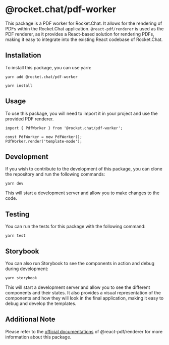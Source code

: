 # @rocket.chat/pdf-worker

This package is a PDF worker for Rocket.Chat. It allows for the rendering of PDFs within the Rocket.Chat application. `@react-pdf/renderer` is used as the PDF renderer, as it provides a React-based solution for rendering PDFs, making it easy to integrate into the existing React codebase of Rocket.Chat.

## Installation

To install this package, you can use yarn:

```
yarn add @rocket.chat/pdf-worker

yarn install
```

## Usage

To use this package, you will need to import it in your project and use the provided PDF renderer.

```
import { PdfWorker } from '@rocket.chat/pdf-worker';

const PdfWorker = new PdfWorker();
PdfWorker.render('template-mode');
```

## Development

If you wish to contribute to the development of this package, you can clone the repository and run the following commands:

```
yarn dev
```

This will start a development server and allow you to make changes to the code.

## Testing

You can run the tests for this package with the following command:

```
yarn test
```

## Storybook

You can also run Storybook to see the components in action and debug during development:

```
yarn storybook
```

This will start a development server and allow you to see the different components and their states. It also provides a visual representation of the components and how they will look in the final application, making it easy to debug and develop the templates.

## Additional Note

Please refer to the [official documentations](https://docs.rocket.chat/) of @react-pdf/renderer for more information about this package.
